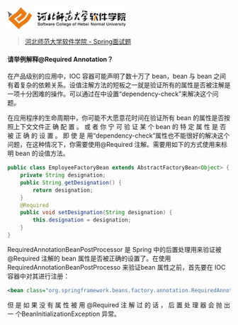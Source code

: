 <a name="logo"></a>
<img src="../../images/logo.png" height="50" /> 

> [河北师范大学软件学院 - Spring面试题](../readme.md#logo)

#### 请举例解释@Required Annotation？

在产品级别的应用中，IOC 容器可能声明了数十万了 bean，bean 与 bean 之间有着复杂的依赖关系。设值注解方法的短板之一就是验证所有的属性是否被注解是一项十分困难的操作。可以通过在中设置“dependency-check”来解决这个问题。

在应用程序的生命周期中，你可能不大愿意花时间在验证所有 bean 的属性是否按照上下文文件正 确 配 置 。 或 者 你 宁 可 验 证 某 个 bean 的 特 定 属 性 是 否 被 正 确 的 设 置 。 即 使 是 用“dependency-check”属性也不能很好的解决这个问题，在这种情况下，你需要使用@Required 注解。需要用如下的方式使用来标明 bean 的设值方法。

``` Java
public class EmployeeFactoryBean extends AbstractFactoryBean<Object> {
	private String designation;
	public String getDesignation() {
		return designation;
	}
	@Required
	public void setDesignation(String designation) {
		this.designation = designation;
	}
}
```

RequiredAnnotationBeanPostProcessor 是 Spring 中的后置处理用来验证被@Required 注解的 bean 属性是否被正确的设置了。在使用 RequiredAnnotationBeanPostProcesso 来验证bean 属性之前，首先要在 IOC 容器中对其进行注册：

``` XML
<bean class="org.springframework.beans.factory.annotation.RequiredAnnotationBeanPostProcessor" />
```

但 是 如 果 没 有 属 性 被 用 @Required 注 解 过 的 话 ， 后 置 处 理 器 会 抛 出 一 个BeanInitializationException 异常。